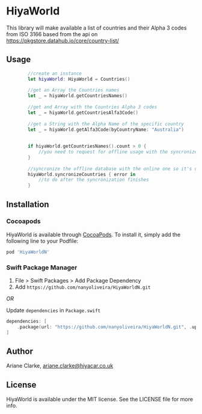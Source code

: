 # HiyaWorld
This library will make available a list of countries and their Alpha 3 codes from ISO 3166 based from the api on https://pkgstore.datahub.io/core/country-list/

## Usage

```swift
        //create an instance
        let hiyaWorld: HiyaWorld = Countries()
        
        //get an Array the Countries names
        let _ = hiyaWorld.getCountriesNames()
        
        //get and Array with the Countries Alpha 3 codes
        let _ = hiyaWorld.getCountriesAlfa3Code()
        
        //get a String with the Alpha Name of the specific country
        let _ = hiyaWorld.getAlfa3Code(byCountryName: "Australia")
        
        
        if hiyaWorld.getCountriesNames().count > 0 {
            //you need to request for offline usage with the syncronizeCountries method
        }
        
        //syncronize the offline database with the online one so it's up to date returning an optional error
        hiyaWorld.syncronizeCountries { error in
            //to do after the syncronization finishes
        }

```

## Installation


### Cocoapods


HiyaWorld is available through [CocoaPods](https://cocoapods.org). To install
it, simply add the following line to your Podfile:

```ruby
pod 'HiyaWorldN'
```

### Swift Package Manager

1. File > Swift Packages > Add Package Dependency
2. Add `https://github.com/nanyoliveira/HiyaWorldN.git`

_OR_

Update `dependencies` in `Package.swift`
```swift
dependencies: [
    .package(url: "https://github.com/nanyoliveira/HiyaWorldN.git", .upToNextMajor(from: "1.0.0"))
]
```

## Author

Ariane Clarke, ariane.clarke@hiyacar.co.uk

## License

HiyaWorld is available under the MIT license. See the LICENSE file for more info.
